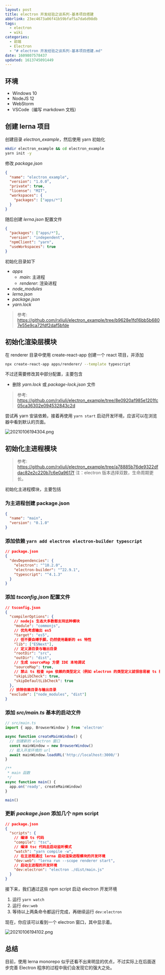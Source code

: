 ```yaml
---
layout: post
title: electron 开发经验之谈系列-基本项目搭建
abbrlink: 23ec4673a06f41b59bfaf5a7da6d98db
tags:
  - electron
  - wiki
categories:
  - 前端
  - Electron
  - "# electron 开发经验之谈系列-基本项目搭建.md"
date: 1609807578437
updated: 1613745091449
---
```


## 环境

*   Windows 10
*   NodeJS 12
*   WebStorm
*   VSCode（编写 markdown 文档）

## 创建 lerna 项目

创建目录 *electron\_example*，然后使用 yarn 初始化

```sh
mkdir electron_example && cd electron_example
yarn init -y
```

修改 *package.json*

```json
{
  "name": "electron_example",
  "version": "1.0.0",
  "private": true,
  "license": "MIT",
  "workspaces": {
    "packages": ["apps/*"]
  }
}
```

随后创建 *lerna.json* 配置文件

```json
{
  "packages": ["apps/*"],
  "version": "independent",
  "npmClient": "yarn",
  "useWorkspaces": true
}
```

初始化目录如下

*   *apps*
    *   *main*: 主进程
    *   *renderer*: 渲染进程
*   *node\_modules*
*   *lerna.json*
*   *package.json*
*   *yarn.lock*

> 参考: <https://github.com/rxliuli/electron_example/tree/b9628e1fd16bb5b6807e55e9ca72fdf2daf5bfde>

## 初始化渲染层模块

在 renderer 目录中使用 create-react-app 创建一个 react 项目，并添加

```sh
npx create-react-app apps/renderer/ --template typescript
```

不过还需要修改其中部分配置，主要包含

*   删除 *yarn.lock* 或 *package-lock.json* 文件

> 参考: <https://github.com/rxliuli/electron_example/tree/8e0920af985e1201fc05ca36302e094532843c2d>

尝试再 yarn 安装依赖，接着再使用 `yarn start` 启动开发环境，应该可以在浏览器中看到默认的页面。

![20210106194304.png](/resources/9aa685b675a14bf788093f2656ffc4e8.png)

## 初始化主进程模块

> 参考: <https://github.com/rxliuli/electron_example/tree/a78885b76de9322dfdac82e2c220b7c6e0a9617f>
> 注：electron 版本选择双数，生命周期更长。

初始化主进程模块，主要包括

### 为主进程创建 package.json

```json
{
  "name": "main",
  "version": "0.1.0"
}
```

### 添加依赖 `yarn add electron electron-builder typescript`

```json
// package.json
{
  "devDependencies": {
    "electron": "^10.2.0",
    "electron-builder": "^22.9.1",
    "typescript": "^4.1.3"
  }
}
```

### 添加 *tsconfig.json* 配置文件

```json
// tsconfig.json
{
  "compilerOptions": {
    // nodejs 生态大多数都支持这种模块
    "module": "commonjs",
    // 优先考虑输出 es5
    "target": "es5",
    // 但不要自缚手脚，仍然使用最新的 es 特性
    "lib": ["ESNext"],
    // 定义源目录与输出目录
    "rootDir": "src",
    "outDir": "dist",
    // 生成 sourceMap 方便 IDE 本地调试
    "sourceMap": true,
    // 禁止 ts 检查 npm 依赖的类型定义（例如 electron 的类型定义就很容易被 ts 检查出错误，毕竟这个项目实在太大了）
    "skipLibCheck": true,
    "skipDefaultLibCheck": true
  },
  // 排除依赖目录与输出目录
  "exclude": ["node_modules", "dist"]
}
```

### 添加 *src/main.ts* 基本的启动文件

```ts
// src/main.ts
import { app, BrowserWindow } from 'electron'

async function createMainWindow() {
  // 创建新的 electron 窗口
  const mainWindow = new BrowserWindow()
  // 载入开发环境的 url
  await mainWindow.loadURL('http://localhost:3000/')
}

/**
 * main 函数
 */
async function main() {
  app.on('ready', createMainWindow)
}

main()
```

### 更新 *package.json* 添加几个 npm script

```json
// package.json
{
  "scripts": {
    // 编译 ts 代码
    "compile": "tsc",
    // 编译 tsc 代码且启动监听模式
    "watch": "yarn compile -w",
    // 在主进程通过 lerna 启动渲染进程模块的开发环境
    "dev:web": "lerna run --scope renderer start",
    // 启动主进程的开发环境
    "dev:electron": "electron ./dist/main.js"
  }
}
```

接下来，我们通过这些 npm script 启动 electron 开发环境

1.  运行 `yarn watch`
2.  运行 `dev:web`
3.  等待以上两条命令都运行完成，再继续运行 `dev:electron`

现在，你应该可以看到一个 electron 窗口，其中显示着。

![20210106194102.png](/resources/be9a61a9bb6c466a86f0fe9c1ea499a6.png)

## 总结

目前，使用 lerna monorepo 似乎还看不出来明显的优点，不过实际上在后面逐步完善 Electron 程序的过程中我们会发现它的强大之处。
